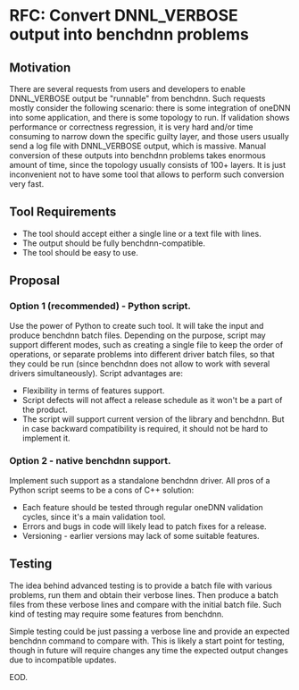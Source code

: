 # RFC: Convert DNNL_VERBOSE output into benchdnn problems

## Motivation

There are several requests from users and developers to enable DNNL_VERBOSE
output be "runnable" from benchdnn. Such requests mostly consider the following
scenario: there is some integration of oneDNN into some application, and there
is some topology to run. If validation shows performance or correctness
regression, it is very hard and/or time consuming to narrow down the specific
guilty layer, and those users usually send a log file with DNNL_VERBOSE output,
which is massive. Manual conversion of these outputs into benchdnn problems
takes enormous amount of time, since the topology usually consists of 100+
layers. It is just inconvenient not to have some tool that allows to perform
such conversion very fast.

## Tool Requirements

* The tool should accept either a single line or a text file with lines.
* The output should be fully benchdnn-compatible.
* The tool should be easy to use.

## Proposal

### Option 1 (recommended) - Python script.

Use the power of Python to create such tool. It will take the input and produce
benchdnn batch files. Depending on the purpose, script may support different
modes, such as creating a single file to keep the order of operations, or
separate problems into different driver batch files, so that they could be run
(since benchdnn does not allow to work with several drivers simultaneously).
Script advantages are:
* Flexibility in terms of features support.
* Script defects will not affect a release schedule as it won't be a part of the
  product.
* The script will support current version of the library and benchdnn. But in
  case backward compatibility is required, it should not be hard to implement
  it.

### Option 2 - native benchdnn support.

Implement such support as a standalone benchdnn driver. All pros of a Python
script seems to be a cons of C++ solution:
* Each feature should be tested through regular oneDNN validation cycles,
  since it's a main validation tool.
* Errors and bugs in code will likely lead to patch fixes for a release.
* Versioning - earlier versions may lack of some suitable features.

## Testing

The idea behind advanced testing is to provide a batch file with various
problems, run them and obtain their verbose lines. Then produce a batch files
from these verbose lines and compare with the initial batch file. Such kind of
testing may require some features from benchdnn.

Simple testing could be just passing a verbose line and provide an expected
benchdnn command to compare with. This is likely a start point for testing,
though in future will require changes any time the expected output changes due
to incompatible updates.

EOD.
